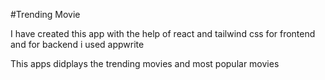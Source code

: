 #Trending Movie

I have created this app with the help of react and tailwind css for frontend and for backend i used appwrite

This apps didplays the trending movies and most popular movies
